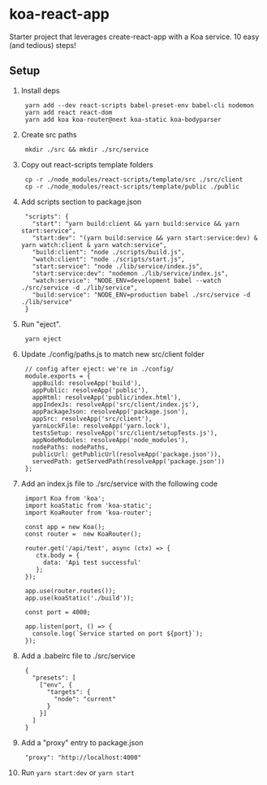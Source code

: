 # koa-react-app

Starter project that leverages create-react-app with a Koa service. 10 easy (and tedious) steps!

## Setup

1. Install deps

        yarn add --dev react-scripts babel-preset-env babel-cli nodemon
        yarn add react react-dom
        yarn add koa koa-router@next koa-static koa-bodyparser
        
2. Create src paths

        mkdir ./src && mkdir ./src/service
        
3. Copy out react-scripts template folders

        cp -r ./node_modules/react-scripts/template/src ./src/client
        cp -r ./node_modules/react-scripts/template/public ./public
        
4. Add scripts section to package.json

        "scripts": {
          "start": "yarn build:client && yarn build:service && yarn start:service",
          "start:dev": "(yarn build:service && yarn start:service:dev) & yarn watch:client & yarn watch:service",
          "build:client": "node ./scripts/build.js",
          "watch:client": "node ./scripts/start.js",
          "start:service": "node ./lib/service/index.js",
          "start:service:dev": "nodemon ./lib/service/index.js",
          "watch:service": "NODE_ENV=development babel --watch ./src/service -d ./lib/service",
          "build:service": "NODE_ENV=production babel ./src/service -d ./lib/service"
        }
        
5. Run "eject".

        yarn eject
        
6. Update ./config/paths.js to match new src/client folder

        // config after eject: we're in ./config/
        module.exports = {
          appBuild: resolveApp('build'),
          appPublic: resolveApp('public'),
          appHtml: resolveApp('public/index.html'),
          appIndexJs: resolveApp('src/client/index.js'),
          appPackageJson: resolveApp('package.json'),
          appSrc: resolveApp('src/client'),
          yarnLockFile: resolveApp('yarn.lock'),
          testsSetup: resolveApp('src/client/setupTests.js'),
          appNodeModules: resolveApp('node_modules'),
          nodePaths: nodePaths,
          publicUrl: getPublicUrl(resolveApp('package.json')),
          servedPath: getServedPath(resolveApp('package.json'))
        };

7. Add an index.js file to ./src/service with the following code

        import Koa from 'koa';
        import koaStatic from 'koa-static';
        import KoaRouter from 'koa-router';
        
        const app = new Koa();
        const router =  new KoaRouter();
        
        router.get('/api/test', async (ctx) => {
           ctx.body = {
             data: 'Api test successful'
           };
        });
        
        app.use(router.routes());
        app.use(koaStatic('./build'));
        
        const port = 4000;
        
        app.listen(port, () => {
          console.log(`Service started on port ${port}`);
        });
        
8. Add a .babelrc file to ./src/service

        {
          "presets": [
            ["env", {
              "targets": {
                "node": "current"
              }
            }]
          ]
        }

9. Add a "proxy" entry to package.json

        "proxy": "http://localhost:4000"
        
10. Run `yarn start:dev` or `yarn start`
